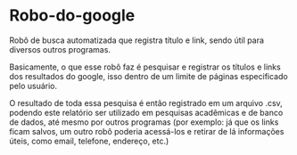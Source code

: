 # Robo-do-google
Robô de busca automatizada que registra título e link, sendo útil para diversos outros programas.

Basicamente, o que esse robô faz é pesquisar e registrar os títulos e links dos resultados do google, isso dentro de um limite de páginas especificado pelo usuário.

O resultado de toda essa pesquisa é então registrado em um arquivo .csv, podendo este relatório ser utilizado em pesquisas acadêmicas e de banco de dados, até mesmo por outros programas (por exemplo: já que os links ficam salvos, um outro robô poderia acessá-los e retirar de lá informações úteis, como email, telefone, endereço, etc.)
